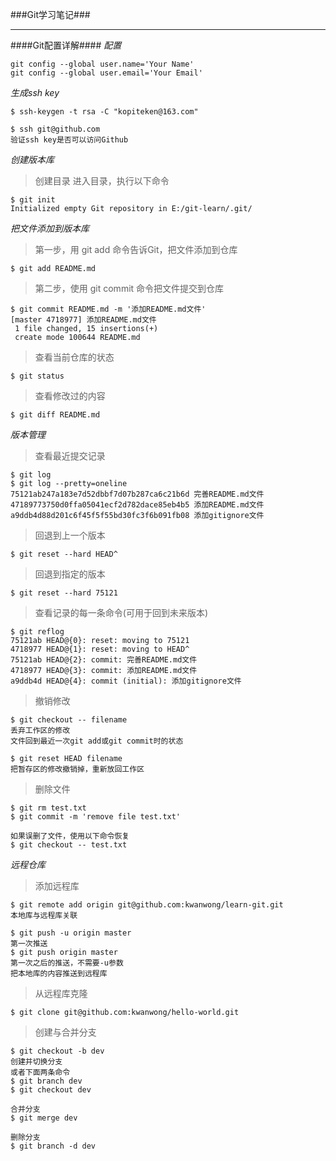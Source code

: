 ###Git学习笔记###
***
####Git配置详解####
*配置*

    git config --global user.name='Your Name'
    git config --global user.email='Your Email'

*生成ssh key*

    $ ssh-keygen -t rsa -C "kopiteken@163.com"

    $ ssh git@github.com
    验证ssh key是否可以访问Github

*创建版本库*

> 创建目录
> 进入目录，执行以下命令

    $ git init
    Initialized empty Git repository in E:/git-learn/.git/

*把文件添加到版本库*

> 第一步，用 git add 命令告诉Git，把文件添加到仓库

    $ git add README.md

> 第二步，使用 git commit 命令把文件提交到仓库

    $ git commit README.md -m '添加README.md文件'
    [master 4718977] 添加README.md文件
     1 file changed, 15 insertions(+)
     create mode 100644 README.md

> 查看当前仓库的状态

    $ git status

> 查看修改过的内容

    $ git diff README.md

*版本管理*

> 查看最近提交记录

    $ git log
    $ git log --pretty=oneline
    75121ab247a183e7d52dbbf7d07b287ca6c21b6d 完善README.md文件
    47189773750d0ffa05041ecf2d782dace85eb4b5 添加README.md文件
    a9ddb4d88d201c6f45f5f55bd30fc3f6b091fb08 添加gitignore文件

> 回退到上一个版本

    $ git reset --hard HEAD^

> 回退到指定的版本

    $ git reset --hard 75121 

> 查看记录的每一条命令(可用于回到未来版本)

    $ git reflog
    75121ab HEAD@{0}: reset: moving to 75121
    4718977 HEAD@{1}: reset: moving to HEAD^
    75121ab HEAD@{2}: commit: 完善README.md文件
    4718977 HEAD@{3}: commit: 添加README.md文件
    a9ddb4d HEAD@{4}: commit (initial): 添加gitignore文件

> 撤销修改

    $ git checkout -- filename
    丢弃工作区的修改
    文件回到最近一次git add或git commit时的状态

    $ git reset HEAD filename
    把暂存区的修改撤销掉，重新放回工作区

> 删除文件

    $ git rm test.txt
    $ git commit -m 'remove file test.txt'

    如果误删了文件，使用以下命令恢复
    $ git checkout -- test.txt

*远程仓库*

> 添加远程库

    $ git remote add origin git@github.com:kwanwong/learn-git.git
    本地库与远程库关联

    $ git push -u origin master
    第一次推送
    $ git push origin master
    第一次之后的推送，不需要-u参数
    把本地库的内容推送到远程库

> 从远程库克隆

    $ git clone git@github.com:kwanwong/hello-world.git

> 创建与合并分支

    $ git checkout -b dev
    创建并切换分支
    或者下面两条命令
    $ git branch dev
    $ git checkout dev 
    
    合并分支
    $ git merge dev
    
    删除分支
    $ git branch -d dev







